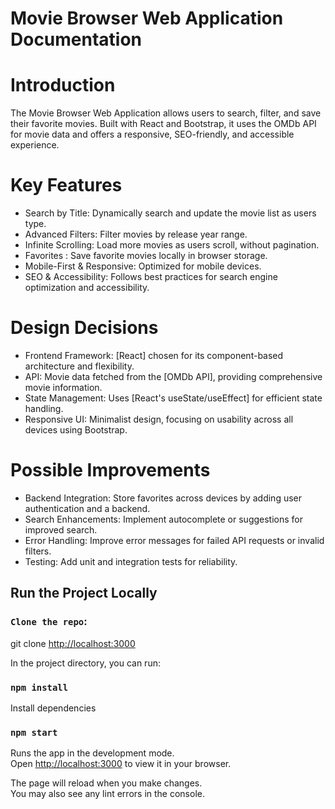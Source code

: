 # Movie Browser Web Application Documentation

# Introduction

The Movie Browser Web Application allows users to search, filter, and save their favorite movies. Built with React and Bootstrap, it uses the OMDb API for movie data and offers a responsive, SEO-friendly, and accessible experience.

# Key Features

- Search by Title: Dynamically search and update the movie list as users type.
- Advanced Filters: Filter movies by release year range.
- Infinite Scrolling: Load more movies as users scroll, without pagination.
- Favorites : Save favorite movies locally in browser storage.
- Mobile-First & Responsive: Optimized for mobile devices.
- SEO & Accessibility: Follows best practices for search engine optimization and accessibility.

# Design Decisions

- Frontend Framework: [React] chosen for its component-based architecture and flexibility.
- API: Movie data fetched from the [OMDb API], providing comprehensive movie information.
- State Management: Uses [React's useState/useEffect] for efficient state handling.
- Responsive UI: Minimalist design, focusing on usability across all devices using Bootstrap.

# Possible Improvements

- Backend Integration: Store favorites across devices by adding user authentication and a backend.
- Search Enhancements: Implement autocomplete or suggestions for improved search.
- Error Handling: Improve error messages for failed API requests or invalid filters.
- Testing: Add unit and integration tests for reliability.

## Run the Project Locally

### `Clone the repo`:

git clone [http://localhost:3000](http://localhost:3000)

In the project directory, you can run:

### `npm install`

Install dependencies

### `npm start`

Runs the app in the development mode.\
Open [http://localhost:3000](http://localhost:3000) to view it in your browser.

The page will reload when you make changes.\
You may also see any lint errors in the console.
